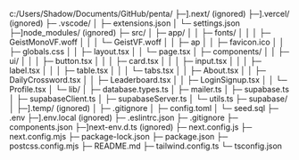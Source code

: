 c:/Users/Shadow/Documents/GitHub/penta/
  ├─].next/ (ignored)
  ├─].vercel/ (ignored)
  ├─ .vscode/
  │  ├─ extensions.json
  │  └─ settings.json
  ├─]node_modules/ (ignored)
  ├─ src/
  │  ├─ app/
  │  │  ├─ fonts/
  │  │  │  ├─ GeistMonoVF.woff
  │  │  │  └─ GeistVF.woff
  │  │  ├─ ap
  │  │  ├─ favicon.ico
  │  │  ├─ globals.css
  │  │  ├─ layout.tsx
  │  │  └─ page.tsx
  │  ├─ components/
  │  │  ├─ ui/
  │  │  │  ├─ button.tsx
  │  │  │  ├─ card.tsx
  │  │  │  ├─ input.tsx
  │  │  │  ├─ label.tsx
  │  │  │  ├─ table.tsx
  │  │  │  └─ tabs.tsx
  │  │  ├─ About.tsx
  │  │  ├─ DailyCrossword.tsx
  │  │  ├─ Leaderboard.tsx
  │  │  ├─ LoginSignup.tsx
  │  │  └─ Profile.tsx
  │  └─ lib/
  │     ├─ database.types.ts
  │     ├─ mailer.ts
  │     ├─ supabase.ts
  │     ├─ supabaseClient.ts
  │     ├─ supabaseServer.ts
  │     └─ utils.ts
  ├─ supabase/
  │  ├─].temp/ (ignored)
  │  ├─ .gitignore
  │  ├─ config.toml
  │  └─ seed.sql
  ├─ .env
  ├─].env.local (ignored)
  ├─ .eslintrc.json
  ├─ .gitignore
  ├─ components.json
  ├─]next-env.d.ts (ignored)
  ├─ next.config.js
  ├─ next.config.mjs
  ├─ package-lock.json
  ├─ package.json
  ├─ postcss.config.mjs
  ├─ README.md
  ├─ tailwind.config.ts
  └─ tsconfig.json
